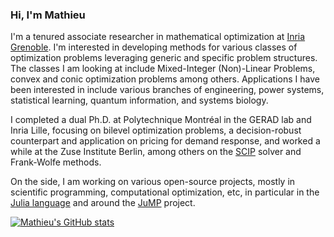 ### Hi, I'm Mathieu

I'm a tenured associate researcher in mathematical optimization at [Inria Grenoble](https://www.inria.fr/en/inria-centre-university-grenoble-alpes).
I'm interested in developing methods for various classes of optimization problems leveraging generic and specific problem structures. The classes I am looking at include Mixed-Integer (Non)-Linear Problems, convex and conic optimization problems among others. Applications I have been interested in include various branches of engineering, power systems, statistical learning, quantum information, and systems biology.

I completed a dual Ph.D. at Polytechnique Montréal in the GERAD lab and Inria Lille, focusing on bilevel optimization problems, a decision-robust counterpart and application on pricing for demand response, and worked a while at the Zuse Institute Berlin, among others on the [SCIP](https://scipopt.org) solver and Frank-Wolfe methods.

On the side, I am working on various open-source projects, mostly in scientific programming, computational optimization, etc, in particular in the [Julia language](https://github.com/JuliaLang/julia/) and around the [JuMP](https://jump.dev) project.

[![Mathieu's GitHub stats](https://github-readme-stats.vercel.app/api?username=matbesancon)](https://github.com/anuraghazra/github-readme-stats)
